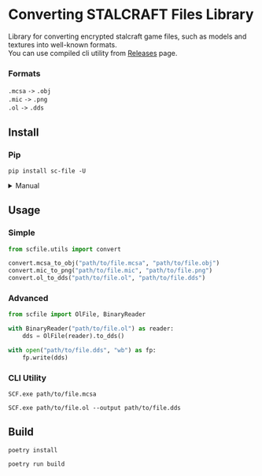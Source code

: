 # Converting STALCRAFT Files Library

Library for converting encrypted stalcraft game files, such as models and textures into well-known formats. \
You can use compiled cli utility from [Releases](https://github.com/onejeuu/sc-file/releases) page.


### Formats

`.mcsa` `->` `.obj` \
`.mic` `->` `.png` \
`.ol` `->` `.dds`


## Install

### Pip
```console
pip install sc-file -U
```

<details>
<summary>Manual</summary>

```console
git clone git@github.com:onejeuu/sc-file.git
```

```console
cd sc-file
```

```console
poetry install
```
</details>

## Usage

### Simple
```python
from scfile.utils import convert

convert.mcsa_to_obj("path/to/file.mcsa", "path/to/file.obj")
convert.mic_to_png("path/to/file.mic", "path/to/file.png")
convert.ol_to_dds("path/to/file.ol", "path/to/file.dds")
```

### Advanced
```python
from scfile import OlFile, BinaryReader

with BinaryReader("path/to/file.ol") as reader:
    dds = OlFile(reader).to_dds()

with open("path/to/file.dds", "wb") as fp:
    fp.write(dds)
```

### CLI Utility

```console
SCF.exe path/to/file.mcsa
```

```console
SCF.exe path/to/file.ol --output path/to/file.dds
```


## Build

```console
poetry install
```

```console
poetry run build
```
